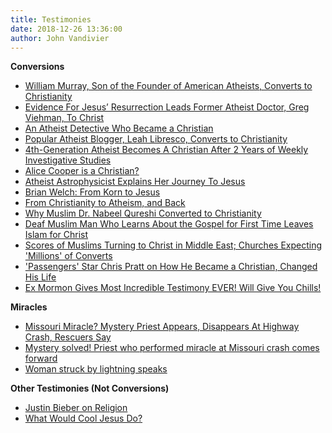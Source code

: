```yaml
---
title: Testimonies
date: 2018-12-26 13:36:00
author: John Vandivier
---
```




<strong>Conversions</strong>
<ul>
 	<li><a href=\"http://reasonsforjesus.com/william-murray-son-of-the-founder-of-american-atheists-converts-to-christianity/\">William Murray, Son of the Founder of American Atheists, Converts to Christianity</a></li>
 	<li><a href=\"http://reasonsforjesus.com/evidence-for-jesus-resurrection-leads-former-atheist-doctor-greg-viehman-to-christ/\">Evidence For Jesus’ Resurrection Leads Former Atheist Doctor, Greg Viehman, To Christ</a></li>
 	<li><a href=\"http://blog.drwile.com/?p=12181\">An Atheist Detective Who Became a Christian</a></li>
 	<li><a href=\"http://reasonsforjesus.com/popular-atheist-blogger-leah-libresco-converts-christianity/\">Popular Atheist Blogger, Leah Libresco, Converts to Christianity</a></li>
 	<li><a href=\"http://www.btylerellis.com/2014/07/31/college-graduate-becomes-a-christian-after-2-years-of-weekly-investigative-studies/\">4th-Generation Atheist Becomes A Christian After 2 Years of Weekly Investigative Studies</a></li>
 	<li><a href=\"http://victoriajackson.com/10441/alice-cooper-christian\">Alice Cooper is a Christian?</a></li>
 	<li><a href=\"http://reasonsforjesus.com/atheist-astrophysicist-explains-her-journey-to-jesus/\">Atheist Astrophysicist Explains Her Journey To Jesus</a></li>
 	<li><a href=\"http://www.youtube.com/watch?v=Fs7i_ckEHVA\">Brian Welch: From Korn to Jesus</a></li>
 	<li><a href=\"http://creationtoday.org/from-christianity-to-atheism-and-back/\">From Christianity to Atheism, and Back</a></li>
 	<li><a href=\"https://www.youtube.com/watch?v=H3lHueRXvh0\">Why Muslim Dr. Nabeel Qureshi Converted to Christianity</a></li>
 	<li><a href=\"http://www.christianpost.com/news/muslim-man-gives-life-to-christ-church-sign-language-translator-shares-the-gospel-172799/\">Deaf Muslim Man Who Learns About the Gospel for First Time Leaves Islam for Christ</a></li>
 	<li><a href=\"http://www.christianpost.com/news/scores-of-muslims-turning-to-christ-in-middle-east-churches-expecting-millions-of-converts-172723/\">Scores of Muslims Turning to Christ in Middle East; Churches Expecting 'Millions' of Converts</a></li>
 	<li><a href=\"http://www.christianpost.com/news/passengers-star-chris-pratt-on-how-he-became-a-christian-changed-his-life-172679/#e30Uude0oCicraqG.99\">'Passengers' Star Chris Pratt on How He Became a Christian, Changed His Life</a></li>
 	<li><a href=\"https://www.youtube.com/watch?v=r0mckI8Xfl8\">Ex Mormon Gives Most Incredible Testimony EVER! Will Give You Chills!</a></li>
</ul>
<strong>Miracles</strong>
<ul>
 	<li><a href=\"http://blogs.riverfronttimes.com/dailyrft/2013/08/katie_lentz_highway_19_miracle_priest.php\">Missouri Miracle? Mystery Priest Appears, Disappears At Highway Crash, Rescuers Say</a></li>
 	<li><a href=\"http://www.nydailynews.com/news/national/mystery-solved-priest-performed-miracle-missouri-crash-article-1.1425257\">Mystery solved! Priest who performed miracle at Missouri crash comes forward</a></li>
 	<li><a href=\"https://www.reddit.com/r/videos/comments/5nci03/woman_struck_by_lightning_speaks/\">Woman struck by lightning speaks</a></li>
</ul>
<strong>Other Testimonies (Not Conversions)</strong>
<ul>
 	<li><a href=\"https://www.youtube.com/watch?v=GZQGZOmFU5U\">Justin Bieber on Religion</a></li>
 	<li><a href=\"http://www.gq.com/story/inside-hillsong-church-of-justin-bieber-kevin-durant\">What Would Cool Jesus Do?</a></li>
</ul>